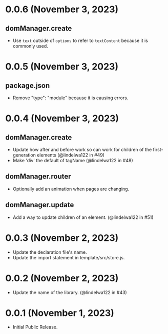 # 0.0.6 (November 3, 2023)

## domManager.create

- Use `text` outside of `options` to refer to `textContent` because it is commonly used.

# 0.0.5 (November 3, 2023)

## package.json

- Remove "type": "module" because it is causing errors.

# 0.0.4 (November 3, 2023)

## domManager.create

- Update how after and before work so can work for children of the first-generation elements (@lindelwa122 in #49)
- Make 'div' the default of tagName (@lindelwa122 in #48)

## domManager.router

- Optionally add an animation when pages are changing.

## domManager.update

- Add a way to update children of an element. (@lindelwa122 in #51)

# 0.0.3 (November 2, 2023)

- Update the declaration file's name.
- Update the import statement in template/src/store.js.

# 0.0.2 (November 2, 2023)

- Update the name of the library. (@lindelwa122 in #43)

# 0.0.1 (November 1, 2023)

- Initial Public Release.

